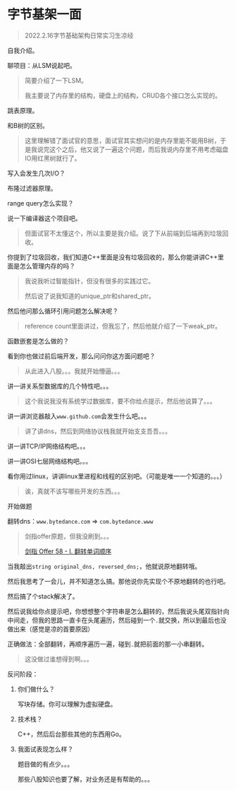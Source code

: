 # 字节基架一面

> 2022.2.16字节基础架构日常实习生凉经

自我介绍。

聊项目：从LSM说起吧。

> 简要介绍了一下LSM。
>
> 我主要说了内存里的结构，硬盘上的结构，CRUD各个接口怎么实现的。

跳表原理。

和B树的区别。

> 这里理解错了面试官的意思，面试官其实想问的是内存里能不能用B树，于是我说完这个之后，他又说了一遍这个问题，而后我说内存里不用考虑磁盘IO用红黑树就行了。

写入会发生几次I/O？

布隆过滤器原理。

range query怎么实现？

说一下编译器这个项目吧。

> 但面试官不太懂这个，所以主要是我介绍。说了下从前端到后端再到垃圾回收。

你提到了垃圾回收，我们知道C++里面是没有垃圾回收的，那么你能讲讲C++里面是怎么管理内存的吗？

> 我说我听过智能指针，但没有很多的实践过它。
>
> 然后说了说我知道的unique_ptr和shared_ptr。

然后他问那么循环引用问题怎么解决呢？

> reference count里面讲过，但我忘了，然后他就介绍了一下weak_ptr。

函数嵌套是怎么做的？

看到你也做过前后端开发，那么问问你这方面问题吧？

> 从此进入八股。。。我就开始懵逼。。。

讲一讲关系型数据库的几个特性吧。。。

> 这个我说我没有系统学过数据库，要不你给点提示，然后他说算了。。。

讲一讲浏览器敲入`www.github.com`会发生什么吧。。。

> 讲了讲dns，然后到网络协议栈我就开始支支吾吾。。。

讲一讲TCP/IP网络结构吧。。。

讲一讲OSI七层网络结构吧。。。

看你用过linux，讲讲linux里进程和线程的区别吧。（可能是唯一一个知道的。。。）

> 诶，真就不该写哪些开发的东西。。。

开始做题

翻转dns：`www.bytedance.com` => `com.bytedance.www`

> 剑指offer原题，但我没刷到。。。
>
> [剑指 Offer 58 - I. 翻转单词顺序](https://leetcode-cn.com/problems/fan-zhuan-dan-ci-shun-xu-lcof/)

当我敲出`string original_dns, reversed_dns;`，他就说原地翻转哦。

然后我思考了一会儿，并不知道怎么搞。那他说你先实现个不原地翻转的也行吧。

然后搞了个stack解决了。

然后说我给你点提示吧，你想想整个字符串是怎么翻转的，然后我说头尾双指针向中间走，但我的思路一直卡在头尾遍历，然后碰到一个`.`就交换，所以到最后也没做出来（感觉是凉的首要原因）

正确做法：全部翻转，再顺序遍历一遍，碰到`.`就把前面的那一小串翻转。

> 这没做过谁想得到啊。。。

反问阶段：

1. 你们做什么？

   写块存储。你可以理解为虚拟硬盘。

2. 技术栈？

   C++，然后后台那些其他的东西用Go。

3. 我面试表现怎么样？

   题目做的有点少。。。

   那些八股知识也要了解，对业务还是有帮助的。。。